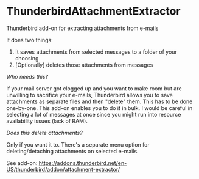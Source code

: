 # ThunderbirdAttachmentExtractor
Thunderbird add-on for extracting attachments from e-mails

It does two things:
 1. It saves attachments from selected messages to a folder of your choosing
 2. [Optionally] deletes those attachments from messages
 
 
_Who needs this?_

If your mail server got clogged up and you want to make room but are unwilling to sacrifice your e-mails, Thunderbird allows you to save attachments as separate files and then "delete" them. This has to be done one-by-one.
This add-on enables you to do it in bulk. I would be careful in selecting a lot of messages at once since you might run into resource availability issues (lack of RAM).

_Does this delete attachments?_

Only if you want it to. There's a separate menu option for deleting/detaching attachments on selected e-mails.

See add-on: https://addons.thunderbird.net/en-US/thunderbird/addon/attachment-extractor/
